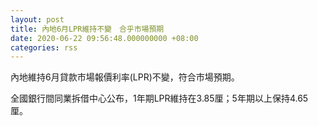 ```yaml
---
layout: post
title: 內地6月LPR維持不變　合乎市場預期
date: 2020-06-22 09:56:48.000000000 +08:00
categories: rss
---
```


內地維持6月貸款市場報價利率(LPR)不變，符合市場預期。

全國銀行間同業拆借中心公布，1年期LPR維持在3.85厘；5年期以上保持4.65厘。
